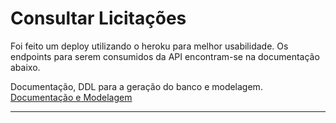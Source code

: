 # Consultar Licitações

Foi feito um deploy utilizando o heroku para melhor usabilidade. Os endpoints para serem consumidos da API encontram-se na documentação abaixo.

Documentação, DDL para a geração do banco e modelagem.
[Documentação e Modelagem](https://fuchsia-rotate-8b7.notion.site/Consultar-Licita-es-da-plataforma-Sipac-7255a5ccd0ea47e8944660b28750f1cb)

---

